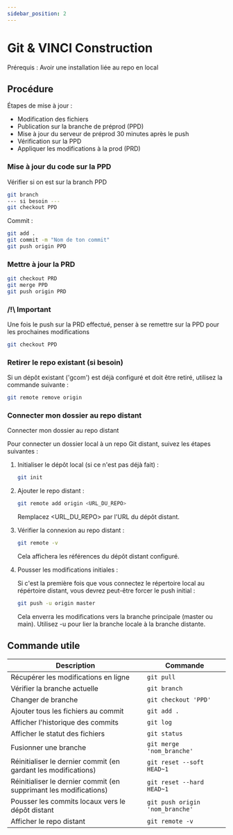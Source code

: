 ```yaml
---
sidebar_position: 2
---
```


# Git & VINCI Construction

Prérequis : Avoir une installation liée au repo en local

## Procédure 
Étapes de mise à jour :

- Modification des fichiers
- Publication sur la branche de préprod (PPD)
- Mise à jour du serveur de préprod 30 minutes après le push
- Vérification sur la PPD
- Appliquer les modifications à la prod (PRD)

### Mise à jour du code sur la PPD
Vérifier si on est sur la branch PPD

```bash
git branch
--- si besoin ---
git checkout PPD
```

Commit :

```bash
git add .
git commit -m "Nom de ton commit"
git push origin PPD
```

### Mettre à jour la PRD

```bash
git checkout PRD
git merge PPD
git push origin PRD
```

### /!\ Important 

Une fois le push sur la PRD effectué, penser à se remettre sur la PPD pour les prochaines modifications

```bash
git checkout PPD
```

### Retirer le repo existant (si besoin)

Si un dépôt existant ('gcom') est déjà configuré et doit être retiré, utilisez la commande suivante :

```bash
git remote remove origin
```

### Connecter mon dossier au repo distant

Connecter mon dossier au repo distant

Pour connecter un dossier local à un repo Git distant, suivez les étapes suivantes :

1. Initialiser le dépôt local (si ce n'est pas déjà fait) :

    ```bash
    git init
    ```

2. Ajouter le repo distant :

    ```bash
    git remote add origin <URL_DU_REPO>
    ```

    Remplacez <URL_DU_REPO> par l'URL du dépôt distant.

3. Vérifier la connexion au repo distant :

    ```bash
    git remote -v
    ```

    Cela affichera les références du dépôt distant configuré.

4. Pousser les modifications initiales :

    Si c'est la première fois que vous connectez le répertoire local au répértoire distant, vous devrez peut-être forcer le push initial :

    ```bash
    git push -u origin master
    ```

    Cela enverra les modifications vers la branche principale (master ou main). Utilisez -u pour lier la branche locale à la branche distante.

## Commande utile

| Description                             | Commande                    |
| --------------------------------------- | --------------------------- |
| Récupérer les modifications en ligne            | ```git pull```            |
| Vérifier la branche actuelle            | ```git branch```            |
| Changer de branche                      | ```git checkout 'PPD'```    |
| Ajouter tous les fichiers au commit     | ```git add .```             |
| Afficher l'historique des commits       | ```git log```               |
| Afficher le statut des fichiers         | ```git status```            |
| Fusionner une branche                   | ```git merge 'nom_branche'``` |
| Réinitialiser le dernier commit (en gardant les modifications) | ```git reset --soft HEAD~1``` |
| Réinitialiser le dernier commit (en supprimant les modifications) | ```git reset --hard HEAD~1``` |
| Pousser les commits locaux vers le dépôt distant | ```git push origin 'nom_branche'``` |
| Afficher le repo distant | ```git remote -v``` |
